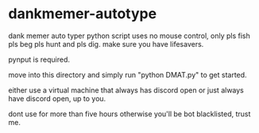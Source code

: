 # dankmemer-autotype
dank memer auto typer python script
uses no mouse control, only pls fish pls beg pls hunt and pls dig. make sure you have lifesavers.

pynput is required.

move into this directory and simply run "python DMAT.py" to get started.

either use a virtual machine that always has discord open or just always have discord open, up to you.

dont use for more than five hours otherwise you'll be bot blacklisted, trust me.
